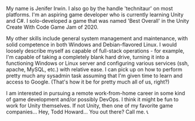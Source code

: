 My name is Jenifer Irwin. I also go by the handle 'technitaur' on most platforms. I'm an aspiring game developer who is currently learning Unity and C#. I solo-developed a game that was named 'Best Overall' in the Unity Create With Code Game Jam of 2020.

My other skills include general system management and maintenance, with solid competence in both Windows and Debian-flavored Linux. I would loosely describe myself as capable of full-stack operations - for example, I'm capable of taking a completely blank hard drive, turning it into a functioning Windows or Linux server and configuring various services (ssh, apache, MySQL, etc.) with relative ease. I can pick up on how to perform pretty much any sysadmin task assuming that I'm given time to learn and access to Google. (That's how it be for pretty much all of us, right?)

I am interested in pursuing a remote work-from-home career in some kind of game development and/or possibly DevOps. I think it might be fun to work for Unity themselves. If not Unity, then one of my favorite game companies... Hey, Todd Howard... You out there? Call me. 📞
<!---
jeniferirwin/jeniferirwin is a ✨ special ✨ repository because its `README.md` (this file) appears on your GitHub profile.
You can click the Preview link to take a look at your changes.
--->
